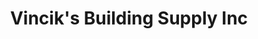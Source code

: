 ---
title: "Vincik's Building Supply Inc"
url: /bellville/vinciks-building-supply-inc/
shop: hardware
---